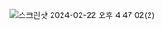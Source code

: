 ![스크린샷 2024-02-22 오후 4 47 02(2)](https://github.com/KimoonH/NewsApp1/assets/153352715/80ba14b9-9ab2-4bed-8bab-d4cf5b1716af)
